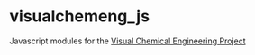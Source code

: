 # visualchemeng_js
Javascript modules for the [Visual Chemical Engineering Project](http://visualchemeng.com)
